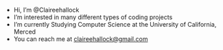 - Hi, I’m @Claireehallock
- I’m interested in many different types of coding projects
- I’m currently Studying Computer Science at the University of California, Merced
- You can reach me at claireehallock@gmail.com
